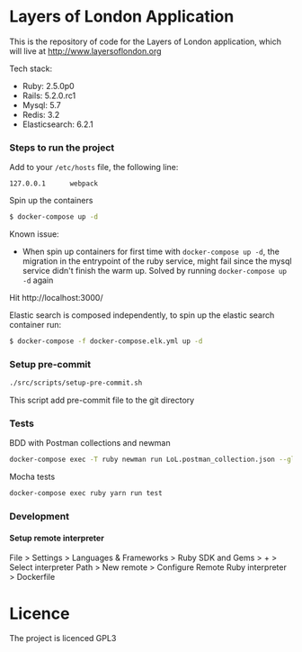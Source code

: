 # Layers of London Application
This is the repository of code for the Layers of London application, which will live at http://www.layersoflondon.org

Tech stack:
* Ruby: 2.5.0p0
* Rails: 5.2.0.rc1
* Mysql: 5.7
* Redis: 3.2
* Elasticsearch: 6.2.1

###  Steps to run the project

Add to your `/etc/hosts` file, the following line:

```
127.0.0.1      webpack
```
Spin up the containers

```bash
$ docker-compose up -d
```

Known issue: 

* When spin up containers for first time with `docker-compose up -d`, the migration in the entrypoint of the ruby service, might fail since the mysql service didn't finish the warm up. Solved by running `docker-compose up -d` again

Hit http://localhost:3000/

Elastic search is composed independently, to spin up the elastic search container run:

```bash
$ docker-compose -f docker-compose.elk.yml up -d 
```
### Setup pre-commit

```bash
./src/scripts/setup-pre-commit.sh
```
This script add pre-commit file to the git directory

### Tests

BDD with Postman collections and newman

```bash
docker-compose exec -T ruby newman run LoL.postman_collection.json --globals LoL.postman_globals.json --environment Local.postman_environment.json
```

Mocha tests


```bash
docker-compose exec ruby yarn run test
```


### Development

#### Setup remote interpreter

File > Settings > Languages & Frameworks > Ruby SDK and Gems > + > Select interpreter Path > New remote > Configure Remote Ruby interpreter > Dockerfile

# Licence

The project is licenced GPL3
